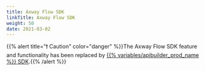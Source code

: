 ```yaml
---
title: Axway Flow SDK
linkTitle: Axway Flow SDK
weight: 50
date: 2021-03-02
---
```


{{% alert title="❗️ Caution" color="danger" %}}The Axway Flow SDK feature and functionality has been replaced by [{{% variables/apibuilder_prod_name %}} SDK](/docs/developer_guide/sdk/).{{% /alert %}}
